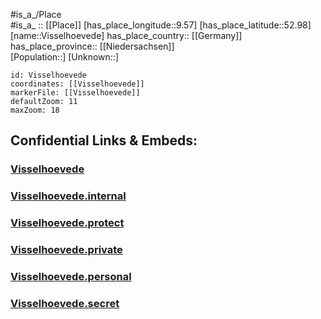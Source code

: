 ﻿---
location: [52.98,9.57] 
mapzoom: [7,12] 
mapmarker: city 
type: City
tags:
- geo/City


SpocWebEntityId: 35326
isDeleted: false
confidential: public

---
#is_a_/Place  
#is_a_ :: [[Place]] 
[has_place_longitude::9.57] 
[has_place_latitude::52.98] 
[name::Visselhoevede] 
has_place_country:: [[Germany]]  
has_place_province:: [[Niedersachsen]]  
[Population::] 
[Unknown::] 


```leaflet
id: Visselhoevede
coordinates: [[Visselhoevede]] 
markerFile: [[Visselhoevede]] 
defaultZoom: 11 
maxZoom: 18
```


## Confidential Links & Embeds: 

### [Visselhoevede](/_public/Earth/Continent/Europe/Europe~Central/Germany/Germany~West/Niedersachsen/counties~Niedersachsen/Rotenburg~Wümme/cities~Rotenburg~Wümme/Visselhövede/boroughs~Visselhövede/Visselhoevede.md) 

### [Visselhoevede.internal](/_internal/Earth/Continent/Europe/Europe~Central/Germany/Germany~West/Niedersachsen/counties~Niedersachsen/Rotenburg~Wümme/cities~Rotenburg~Wümme/Visselhövede/boroughs~Visselhövede/Visselhoevede.internal.md) 

### [Visselhoevede.protect](/_protect/Earth/Continent/Europe/Europe~Central/Germany/Germany~West/Niedersachsen/counties~Niedersachsen/Rotenburg~Wümme/cities~Rotenburg~Wümme/Visselhövede/boroughs~Visselhövede/Visselhoevede.protect.md) 

### [Visselhoevede.private](/_private/Earth/Continent/Europe/Europe~Central/Germany/Germany~West/Niedersachsen/counties~Niedersachsen/Rotenburg~Wümme/cities~Rotenburg~Wümme/Visselhövede/boroughs~Visselhövede/Visselhoevede.private.md) 

### [Visselhoevede.personal](/_personal/Earth/Continent/Europe/Europe~Central/Germany/Germany~West/Niedersachsen/counties~Niedersachsen/Rotenburg~Wümme/cities~Rotenburg~Wümme/Visselhövede/boroughs~Visselhövede/Visselhoevede.personal.md) 

### [Visselhoevede.secret](/_secret/Earth/Continent/Europe/Europe~Central/Germany/Germany~West/Niedersachsen/counties~Niedersachsen/Rotenburg~Wümme/cities~Rotenburg~Wümme/Visselhövede/boroughs~Visselhövede/Visselhoevede.secret.md) 
